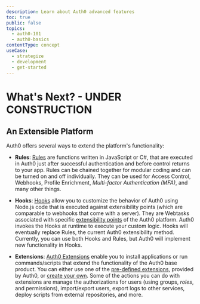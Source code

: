 ```yaml
---
description: Learn about Auth0 advanced features
toc: true
public: false
topics:
  - auth0-101
  - auth0-basics
contentType: concept
useCase:
  - strategize
  - development
  - get-started
---
```

# What's Next? - UNDER CONSTRUCTION

## An Extensible Platform

Auth0 offers several ways to extend the platform's functionality:

- **Rules**: [Rules](/rules) are functions written in JavaScript or C#, that are executed in Auth0 just after successful authentication and before control returns to your app. Rules can be chained together for modular coding and can be turned on and off individually. They can be used for Access Control, Webhooks, Profile Enrichment, <dfn data-key="multifactor-authentication">Multi-factor Authentication (MFA)</dfn>, and many other things.

- **Hooks**: [Hooks](/hooks) allow you to customize the behavior of Auth0 using Node.js code that is executed against extensibility points (which are comparable to webhooks that come with a server). They are Webtasks associated with specific [extensibility points](/hooks/extensibility-points) of the Auth0 platform. Auth0 invokes the Hooks at runtime to execute your custom logic. Hooks will eventually replace Rules, the current Auth0 extensibility method. Currently, you can use both Hooks and Rules, but Auth0 will implement new functionality in Hooks.

- **Extensions**: [Auth0 Extensions](/extensions) enable you to install applications or run commands/scripts that extend the functionality of the Auth0 base product. You can either use one of the [pre-defined extensions](/extensions#using-an-auth0-provided-extension), provided by Auth0, or [create your own](/extensions#creating-your-own-extension). Some of the actions you can do with extensions are manage the authorizations for users (using groups, <dfn data-key="role">roles</dfn>, and permissions), import/export users, export logs to other services, deploy scripts from external repositories, and more.